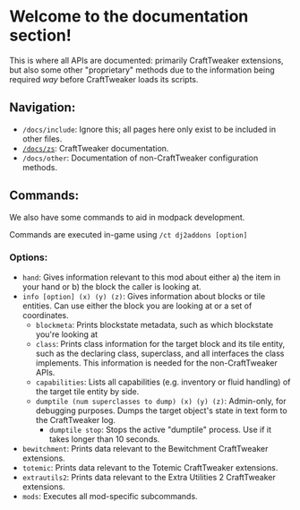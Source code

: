 # Welcome to the documentation section!

This is where all APIs are documented: primarily CraftTweaker extensions, but also some other "proprietary" methods due to the information being required <i>way</i> before CraftTweaker loads its scripts.

## Navigation:
* `/docs/include`: Ignore this; all pages here only exist to be included in other files.
* [`/docs/zs`](./zs): CraftTweaker documentation.
* `/docs/other`: Documentation of non-CraftTweaker configuration methods.

## Commands:
We also have some commands to aid in modpack development.

Commands are executed in-game using `/ct dj2addons [option]`

### Options:
* `hand`: Gives information relevant to this mod about either a) the item in your hand or b) the block the caller is looking at.
* `info [option] (x) (y) (z)`: Gives information about blocks or tile entities. Can use either the block you are looking at or a set of coordinates.
  * `blockmeta`: Prints blockstate metadata, such as which blockstate you're looking at
  * `class`: Prints class information for the target block and its tile entity, such as the declaring class, superclass, and all interfaces the class implements. This information is needed for the non-CraftTweaker APIs.
  * `capabilities`: Lists all capabilities (e.g. inventory or fluid handling) of the target tile entity by side.
  * `dumptile (num superclasses to dump) (x) (y) (z)`: Admin-only, for debugging purposes. Dumps the target object's state in text form to the CraftTweaker log.
    * `dumptile stop`: Stops the active "dumptile" process. Use if it takes longer than 10 seconds.
* `bewitchment`: Prints data relevant to the Bewitchment CraftTweaker extensions.
* `totemic`: Prints data relevant to the Totemic CraftTweaker extensions.
* `extrautils2`: Prints data relevant to the Extra Utilities 2 CraftTweaker extensions.
* `mods`: Executes all mod-specific subcommands.